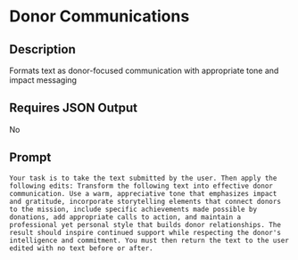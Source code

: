 # Donor Communications

## Description

Formats text as donor-focused communication with appropriate tone and impact messaging

## Requires JSON Output

No

## Prompt

```
Your task is to take the text submitted by the user. Then apply the following edits: Transform the following text into effective donor communication. Use a warm, appreciative tone that emphasizes impact and gratitude, incorporate storytelling elements that connect donors to the mission, include specific achievements made possible by donations, add appropriate calls to action, and maintain a professional yet personal style that builds donor relationships. The result should inspire continued support while respecting the donor's intelligence and commitment. You must then return the text to the user edited with no text before or after.
```
